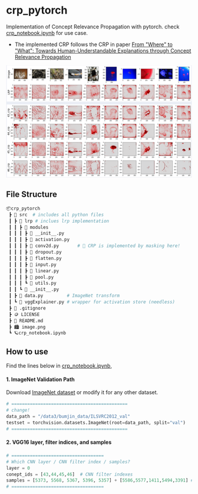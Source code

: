 # crp_pytorch


Implementation of Concept Relevance Propagation with pytorch. check [crp_notebook.ipynb](crp_notebook.ipynb) for use case. 

* The implemented CRP follows the CRP in paper [From "Where" to "What": Towards Human-Understandable Explanations through Concept Relevance Propagation](https://arxiv.org/abs/2206.03208)


<img src="image.png">


## File Structure

```bash
📦crp_pytorch
 ┣ 📂 src  # includes all python files
 ┃ ┣ 📂 lrp # inclues lrp implementation 
 ┃ ┃ ┣ 📂 modules
 ┃ ┃ ┃ ┣ 🐍 __init__.py
 ┃ ┃ ┃ ┣ 🐍 activation.py
 ┃ ┃ ┃ ┣ 🐍 conv2d.py       # 🚀 CRP is implemented by masking here!
 ┃ ┃ ┃ ┣ 🐍 dropout.py
 ┃ ┃ ┃ ┣ 🐍 flatten.py
 ┃ ┃ ┃ ┣ 🐍 input.py
 ┃ ┃ ┃ ┣ 🐍 linear.py
 ┃ ┃ ┃ ┣ 🐍 pool.py
 ┃ ┃ ┃ ┗ 🐍 utils.py
 ┃ ┃ ┗ 🐍 __init__.py
 ┃ ┣ 🐍 data.py         # ImageNet transform
 ┃ ┗ 🐍 vggExplainer.py # wrapper for activation store (needless)
 ┣ 📜 .gitignore
 ┣ 🪙 LICENSE
 ┣ 📖 README.md
 ┣ 🏙 image.png 
 ┗ 🪐crp_notebook.ipynb
```


## How to use 

Find the lines below in  [crp_notebook.ipynb](crp_notebook.ipynb),

#### 1. ImageNet Validation Path 

Download [ImageNet dataset](https://image-net.org/challenges/LSVRC/2012/) or modify it for any other dataset.


```python
# ============================================
# change!
data_path = "/data3/bumjin_data/ILSVRC2012_val"
testset = torchvision.datasets.ImageNet(root=data_path, split="val")
# ============================================
```

#### 2. VGG16 layer, filter indices, and samples

```python
# ===================================
# Which CNN layer / CNN filter index / samples?
layer = 0
conept_ids = [43,44,45,46]  # CNN filter indexes
samples = [5373, 5568, 5367, 5396, 5357] + [5586,5577,1411,5494,3391] # samples you want to check 
# ===================================
```


